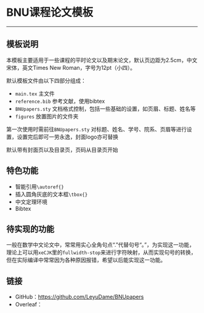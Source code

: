 # BNU课程论文模板
---

## 模板说明

本模板主要适用于一些课程的平时论文以及期末论文，默认页边距为2.5cm，中文宋体，英文Times New Roman，字号为12pt（小四）。

默认模板文件由以下四部分组成：

- `main.tex` 主文件
- `reference.bib` 参考文献，使用bibtex
- `BNUpapers.sty` 文档格式控制，包括一些基础的设置，如页眉、标题、姓名等
- `figures` 放置图片的文件夹

第一次使用时需前往`BNUpapers.sty` 对标题、姓名、学号、院系、页眉等进行设置，设置完后即可一劳永逸，封面logo亦可替换

默认带有封面页以及目录页，页码从目录页开始

## 特色功能

- 智能引用`\autoref{}`
- 插入圆角灰底的文本框`\tbox{}`
- 中文定理环境
- Bibtex

## 待实现的功能

一般在数学中文论文中，常常用实心全角句点“.”代替句号“。”，为实现这一功能，理论上可以用`xeCJK`里的`fullwidth-stop`来进行字符映射，从而实现句号的转换，但在实际编译中常常因为各种原因报错，希望以后能实现这一功能。

## 链接

- GitHub：https://github.com/LeyuDame/BNUpapers
- Overleaf：

